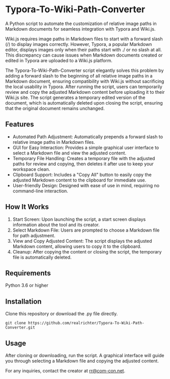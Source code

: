 # Typora-To-Wiki-Path-Converter
A Python script to automate the customization of relative image paths in Markdown documents for seamless integration with Typora and Wiki.js.

Wiki.js requires image paths in Markdown files to start with a forward slash (/) to display images correctly. However, Typora, a popular Markdown editor, displays images only when their paths start with ./ or no slash at all. This discrepancy can cause issues when Markdown documents created or edited in Typora are uploaded to a Wiki.js platform.

The Typora-To-Wiki-Path-Converter script elegantly solves this problem by adding a forward slash to the beginning of all relative image paths in a Markdown document, ensuring compatibility with Wiki.js without sacrificing the local usability in Typora. After running the script, users can temporarily review and copy the adjusted Markdown content before uploading it to their Wiki.js site. The script generates a temporary edited version of the document, which is automatically deleted upon closing the script, ensuring that the original document remains unchanged.

## Features
- Automated Path Adjustment: Automatically prepends a forward slash to relative image paths in Markdown files.
- GUI for Easy Interaction: Provides a simple graphical user interface to select a Markdown file and view the adjusted content.
- Temporary File Handling: Creates a temporary file with the adjusted paths for review and copying, then deletes it after use to keep your workspace clean.
- Clipboard Support: Includes a "Copy All" button to easily copy the adjusted Markdown content to the clipboard for immediate use.
- User-friendly Design: Designed with ease of use in mind, requiring no command-line interaction.

## How It Works
1. Start Screen: Upon launching the script, a start screen displays information about the tool and its creator.
2. Select Markdown File: Users are prompted to choose a Markdown file for path adjustment.
3. View and Copy Adjusted Content: The script displays the adjusted Markdown content, allowing users to copy it to the clipboard.
4. Cleanup: After copying the content or closing the script, the temporary file is automatically deleted.

## Requirements
Python 3.6 or higher

## Installation
Clone this repository or download the .py file directly.

```
git clone https://github.com/realrichter/Typora-To-Wiki-Path-Converter.git
```

## Usage
After cloning or downloading, run the script. A graphical interface will guide you through selecting a Markdown file and copying the adjusted content.

For any inquiries, contact the creator at rr@com-con.net.

